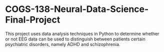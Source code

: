 # COGS-138-Neural-Data-Science-Final-Project
This project uses data analysis techniques in Python to determine whether or not EEG data can be used to distinguish between patients certain psychiatric disorders, namely ADHD and schizophrenia. 
